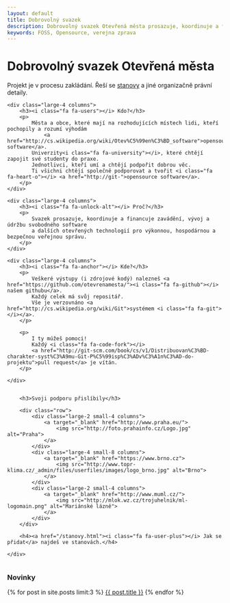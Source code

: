 ```yaml
---
layout: default
title: Dobrovolný svazek
description: Dobrovolný svazek Otevřená města prosazuje, koordinuje a financuje zavádění, vývoj a údržbu svobodného software pro výkonnou, hospodárnou a bezpečnou veřejnou správu
keywords: FOSS, Opensource, verejna zprava
---
```


<h1 class="mvl">Dobrovolný svazek Otevřená města</h1>

<p>
Projekt je v procesu zakládání.
Řeší se <a href="/stanovy.html">stanovy</a> a jiné organizačně právní detaily.
</p>

<div class="row">

	<div class="large-4 columns">
		<h3><i class="fa fa-users"></i> Kdo?</h3>
		<p>
			Města a obce, které mají na rozhodujících místech lidi, kteří pochopily a rozumí výhodám
				<a href="http://cs.wikipedia.org/wiki/Otev%C5%99en%C3%BD_software">opensource software</a>.
			Univerzity<i class="fa fa-university"></i>, které chtějí zapojit své studenty do praxe.
			Jednotlivci, kteří umí a chtějí podpořit dobrou věc.
			Ti všichni chtějí společně podporovat a tvořit <i class="fa fa-heart-o"></i> <a href="http://git-">opensource software</a>.
		</p>
	</div>

	<div class="large-4 columns">
		<h3><i class="fa fa-unlock-alt"></i> Proč?</h3>
		<p>
			Svazek prosazuje, koordinuje a financuje zavádění, vývoj a údržbu svobodného software
			a dalších otevřených technologií pro výkonnou, hospodárnou a bezpečnou veřejnou správu.
		</p>
	</div>

	<div class="large-4 columns">
		<h3><i class="fa fa-anchor"></i> Kde?</h3>
		<p>
			Veškeré výstupy (i zdrojové kodý) nalezneš <a href="https://github.com/otevrenamesta/"><i class="fa fa-github"></i> našem githubu</a>.
			Každý celek má svůj repositář.
			Vše je verzovnáno <a href="http://cs.wikipedia.org/wiki/Git">systémem <i class="fa fa-git"></i></a>.
		</p>

		<p>
			I ty múžeš pomoci!
			Každý <i class="fa fa-code-fork"></i>
			<a href="http://git-scm.com/book/cs/v1/Distribuovan%C3%BD-charakter-syst%C3%A9mu-Git-P%C5%99isp%C3%ADv%C3%A1n%C3%AD-do-projektu">pull request</a> je vítán.
		</p>

	</div>

</div>

<div class="row"><a name="podporuji"></a>
	<div class="medium-12 large-12 small-centered column">

		<h3>Svoji podporu přislíbily</h3>

		<div class="row">
			<div class="large-2 small-4 columns">
				<a target="_blank" href="http://www.praha.eu/">
					<img src="http://foto.prahainfo.cz/Logo.jpg" alt="Praha">
				</a>
			</div>
			<div class="large-4 small-8 columns">
				<a target="_blank" href="https://www.brno.cz">
					<img src="http://www.topr-klima.cz/_admin/files/userfiles/images/logo_brno.jpg" alt="Brno">
				</a>
			</div>
			<div class="large-2 small-4 columns">
				<a target="_blank" href="http://www.muml.cz/">
					<img src="http://mlok.wz.cz/trojuhelnik/ml-logomain.png" alt="Mariánské lázně">
				</a>
			</div>
		</div>

		<h4><a href="/stanovy.html"><i class="fa fa-user-plus"></i> Jak se přidat</a> najdeš ve stanovách.</h4>

	</div>
</div>

<h3>Novinky</h3>
<div class="row">
	<div class="medium-12 large-12 small-centered column">
		{% for post in site.posts limit:3 %}
		<a href="{{ post.url }}">{{ post.title }}</a>
		{% endfor %}
	</div>
</div>
